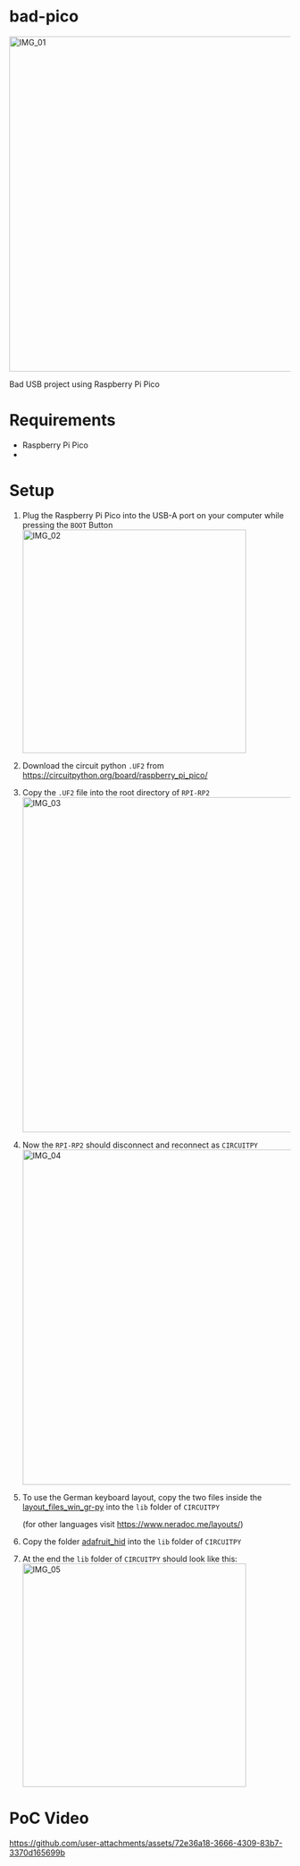 # bad-pico
<img src="https://github.com/user-attachments/assets/0a9cfdbb-11c4-49fe-94b6-a4009188149e" alt="IMG_01" width="600">

Bad USB project using Raspberry Pi Pico

# Requirements
- Raspberry Pi Pico
- 

# Setup
1. Plug the Raspberry Pi Pico into the USB-A port on your computer while pressing the `BOOT` Button
   <img src="https://github.com/user-attachments/assets/00609bc7-cc77-4fff-b4cd-5bc89dda5416" alt="IMG_02" width="400"/>
2. Download the circuit python `.UF2` from https://circuitpython.org/board/raspberry_pi_pico/
3. Copy the `.UF2` file into the root directory of `RPI-RP2`
   <img src="https://github.com/user-attachments/assets/41d32ce2-cd95-4967-9004-657a18eac67d" alt="IMG_03" width="600"/>
4. Now the `RPI-RP2` should disconnect and reconnect as `CIRCUITPY`
   <img src="https://github.com/user-attachments/assets/4a108824-8794-4309-8041-c42e8c15c556" alt="IMG_04" width="600"/>
6. To use the German keyboard layout, copy the two files inside the <a href="https://github.com/michael-koll/bad-pico/tree/4c00515756e9ed61a6abb8118db1a340638ca387/layout_files_win_gr-py">layout_files_win_gr-py</a> into the `lib` folder of `CIRCUITPY`

   (for other languages visit https://www.neradoc.me/layouts/)
8. Copy the folder <a href="https://github.com/michael-koll/bad-pico/tree/db70f938178029ae3bb420612fd6c7bf1faba3ff/adafruit_hid">adafruit_hid</a> into the `lib` folder of `CIRCUITPY`
9. At the end the `lib` folder of `CIRCUITPY` should look like this:
   <img src="https://github.com/user-attachments/assets/3431ad20-ae2b-4675-ab96-ed65198769d2" alt="IMG_05" width="400"/>
# PoC Video
https://github.com/user-attachments/assets/72e36a18-3666-4309-83b7-3370d165699b
